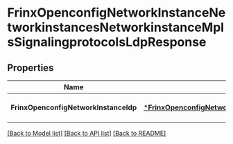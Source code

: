 # FrinxOpenconfigNetworkInstanceNetworkinstancesNetworkinstanceMplsSignalingprotocolsLdpResponse

## Properties
Name | Type | Description | Notes
------------ | ------------- | ------------- | -------------
**FrinxOpenconfigNetworkInstanceldp** | [***FrinxOpenconfigNetworkInstanceNetworkinstancesNetworkinstanceMplsSignalingprotocolsLdp**](frinx.openconfig.network.instance.networkinstances.networkinstance.mpls.signalingprotocols.Ldp.md) |  | [optional] [default to null]

[[Back to Model list]](../README.md#documentation-for-models) [[Back to API list]](../README.md#documentation-for-api-endpoints) [[Back to README]](../README.md)



